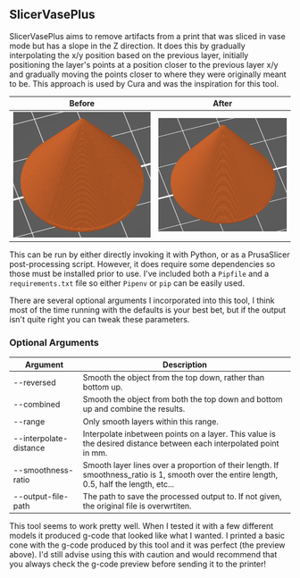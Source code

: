 ## SlicerVasePlus

SlicerVasePlus aims to remove artifacts from a print that was sliced in vase
mode but has a slope in the Z direction. It does this by gradually interpolating
the x/y position based on the previous layer, initially positioning the layer's
points at a position closer to the previous layer x/y and gradually moving the
points closer to where they were originally meant to be. This approach is used
by Cura and was the inspiration for this tool.

| Before | After |
| ------ | ----- |
| ![G-code preview without SlicerVasePlus](readme_examples/before.png) | ![G-code preview with SlicerVasePlus](readme_examples/after.png) |


This can be run by either directly invoking it with Python, or as a PrusaSlicer
post-processing script. However, it does require some dependencies so those must
be installed prior to use. I've included both a `Pipfile` and a
`requirements.txt` file so either `Pipenv` or `pip` can be easily used.

There are several optional arguments I incorporated into this tool, I think most
of the time running with the defaults is your best bet, but if the output isn't
quite right you can tweak these parameters.

### Optional Arguments
| Argument | Description |
| -------- | ----------- |
| --reversed | Smooth the object from the top down, rather than bottom up.|
| --combined | Smooth the object from both the top down and bottom up and combine the results. |
| --range | Only smooth layers within this range. |
| --interpolate-distance | Interpolate inbetween points on a layer. This value is the desired distance between each interpolated point in mm. |
| --smoothness-ratio | Smooth layer lines over a proportion of their length. If smoothness_ratio is 1, smooth over the entire length, 0.5, half the length, etc... |
| --output-file-path | The path to save the processed output to. If not given, the original file is overwrtiten. |

This tool seems to work pretty well. When I tested it with a few different
models it produced g-code that looked like what I wanted. I printed a basic cone
with the g-code produced by this tool and it was perfect (the preview above).
I'd still advise using this with caution and would recommend that you always
check the g-code preview before sending it to the printer!
